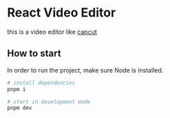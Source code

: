 # React Video Editor

this is a video editor like [capcut](https://www.capcut.cn/editor)

## How to start

In order to run the project, make sure Node is installed.

```sh
# install dependencies
pnpm i

# start in development mode
pnpm dev
```
